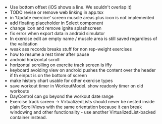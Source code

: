 - Use bottom offset (iOS shows a line. We souldn't overlap it)
- TODO revise or remove web linking in app.tsx
- in 'Update exercice' screen muscle areas plus icon is not implemented
- add floating placeholder in Select component
- change icon and remove ignite splashscreen
- fix error when export data in android simulator
- In exercise edit an empty name / muscle area is still saved regardless of the validation
- weak ass records breaks stuff for non rep-weight exercises
- how to resume a rest timer after pause
- android horizontal scroll
- horizontal scrolling on exercite track screen is iffy
- keyboard avoiding view on android pushes the content over the header if th einput is on the bottom of screen
- make history chart usable for other exercise types
- save workout timer in WorkoutModel. show readonly timer on old workouts
- DayControl can go beyond the workout date range
- Exercise track screen ->  VirtualizedLists should never be nested inside plain ScrollViews with the same orientation because it can break windowing and other functionality - use another VirtualizedList-backed container instead. 